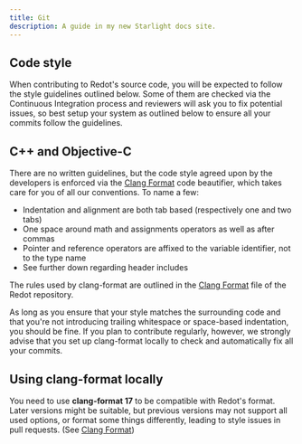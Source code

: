 ```yaml
---
title: Git
description: A guide in my new Starlight docs site.
---
```


## Code style

When contributing to Redot's source code, you will be expected to follow the
style guidelines outlined below. Some of them are checked via the Continuous
Integration process and reviewers will ask you to fix potential issues, so
best setup your system as outlined below to ensure all your commits follow the
guidelines.

## C++ and Objective-C

There are no written guidelines, but the code style agreed upon by the
developers is enforced via the [Clang Format](https://github.com/godotengine/godot/blob/master/.clang-format>)
code beautifier, which takes care for you of all our conventions.
To name a few:

- Indentation and alignment are both tab based (respectively one and two tabs)
- One space around math and assignments operators as well as after commas
- Pointer and reference operators are affixed to the variable identifier, not
  to the type name
- See further down regarding header includes

The rules used by clang-format are outlined in the
[Clang Format](https://github.com/godotengine/godot/blob/master/.clang-format>) file of the Redot repository.

As long as you ensure that your style matches the surrounding code and that you're
not introducing trailing whitespace or space-based indentation, you should be
fine. If you plan to contribute regularly, however, we strongly advise that you
set up clang-format locally to check and automatically fix all your commits.

## Using clang-format locally

You need to use **clang-format 17** to be compatible with Redot's format. Later versions might
be suitable, but previous versions may not support all used options, or format
some things differently, leading to style issues in pull requests. (See [Clang Format](git/clang-format))
